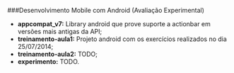 ###Desenvolvimento Mobile com Android (Avaliação Experimental)

+ <b>appcompat_v7:</b> Library android que prove suporte a actionbar em versões mais antigas da API;
+ <b>treinamento-aula1:</b> Projeto android com os exercícios realizados no dia 25/07/2014;
+ <b>treinamento-aula2:</b> TODO;
+ <b>experimento:</b> TODO.

